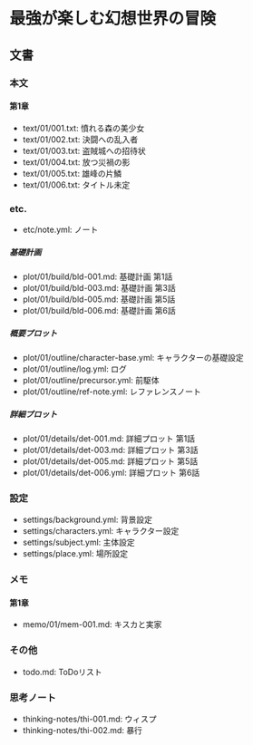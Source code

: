 # 最強が楽しむ幻想世界の冒険

## 文書

### 本文

#### 第1章

- text/01/001.txt: 憤れる森の美少女
- text/01/002.txt: 決闘への乱入者
- text/01/003.txt: 盗賊城への招待状
- text/01/004.txt: 放つ災禍の影
- text/01/005.txt: 雄峰の片鱗
- text/01/006.txt: タイトル未定

### etc.

- etc/note.yml: ノート

##### 基礎計画

- plot/01/build/bld-001.md: 基礎計画 第1話
- plot/01/build/bld-003.md: 基礎計画 第3話
- plot/01/build/bld-005.md: 基礎計画 第5話
- plot/01/build/bld-006.md: 基礎計画 第6話

##### 概要プロット

- plot/01/outline/character-base.yml: キャラクターの基礎設定
- plot/01/outline/log.yml:            ログ
- plot/01/outline/precursor.yml:      前駆体
- plot/01/outline/ref-note.yml:       レファレンスノート

##### 詳細プロット

- plot/01/details/det-001.md:  詳細プロット 第1話
- plot/01/details/det-003.md:  詳細プロット 第3話
- plot/01/details/det-005.md:  詳細プロット 第5話
- plot/01/details/det-006.yml: 詳細プロット 第6話

### 設定

- settings/background.yml: 背景設定
- settings/characters.yml: キャラクター設定
- settings/subject.yml:    主体設定
- settings/place.yml:      場所設定

### メモ

#### 第1章

- memo/01/mem-001.md: キスカと実家

### その他

- todo.md:  ToDoリスト

### 思考ノート

- thinking-notes/thi-001.md: ウィスプ
- thinking-notes/thi-002.md: 暴行
